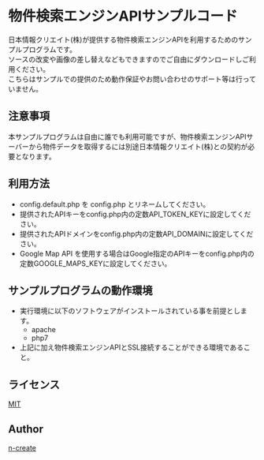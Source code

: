 物件検索エンジンAPIサンプルコード
===

日本情報クリエイト(株)が提供する物件検索エンジンAPIを利用するためのサンプルプログラムです。  
ソースの改変や画像の差し替えなどもできますのでご自由にダウンロードしご利用ください。  
こちらはサンプルでの提供のため動作保証やお問い合わせのサポート等は行っていません。  

## 注意事項
本サンプルプログラムは自由に誰でも利用可能ですが、物件検索エンジンAPIサーバーから物件データを取得するには別途日本情報クリエイト(株)との契約が必要となります。

## 利用方法
* config.default.php を config.php とリネームしてください。
* 提供されたAPIキーをconfig.php内の定数API_TOKEN_KEYに設定してください。
* 提供されたAPIドメインをconfig.php内の定数API_DOMAINに設定してください。
* Google Map API を使用する場合はGoogle指定のAPIキーをconfig.php内の定数GOOGLE_MAPS_KEYに設定してください。

## サンプルプログラムの動作環境
+ 実行環境に以下のソフトウェアがインストールされている事を前提とします。
    + apache
    + php7
+ 上記に加え物件検索エンジンAPIとSSL接続することができる環境であること。

## ライセンス

[MIT](https://github.com/tcnksm/tool/blob/master/LICENCE)

## Author

[n-create](https://github.com/n-create)
